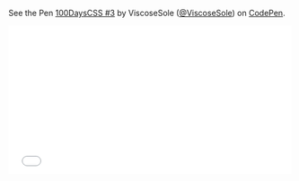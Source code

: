 <p data-height="265" data-theme-id="0" data-slug-hash="bMNrqj" data-default-tab="css,result" data-user="ViscoseSole" data-embed-version="2" data-pen-title="100DaysCSS #3" class="codepen">See the Pen <a href="https://codepen.io/ViscoseSole/pen/bMNrqj/">100DaysCSS #3</a> by ViscoseSole (<a href="https://codepen.io/ViscoseSole">@ViscoseSole</a>) on <a href="https://codepen.io">CodePen</a>.</p>
<script async src="https://static.codepen.io/assets/embed/ei.js"></script>

<iframe height='265' scrolling='no' title='100DaysCSS #3' src='//codepen.io/ViscoseSole/embed/bMNrqj/?height=265&theme-id=0&default-tab=css,result&embed-version=2' frameborder='no' allowtransparency='true' allowfullscreen='true' style='width: 100%;'>See the Pen <a href='https://codepen.io/ViscoseSole/pen/bMNrqj/'>100DaysCSS #3</a> by ViscoseSole (<a href='https://codepen.io/ViscoseSole'>@ViscoseSole</a>) on <a href='https://codepen.io'>CodePen</a>.
</iframe>
